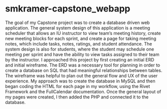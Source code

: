 # smkramer-capstone_webapp
 The goal of my Capstone project was to create a database driven web application. The general system design of this application is a meeting scheduler that allows an IU instructor to view team’s meeting history, create new meeting blocks for each sprint, and create a page for taking meeting notes, which include tasks, notes, ratings, and student attendance. The system design is also for students, where the student may schedule one meeting per sprint and have the ability to view tasks assigned to their team by the instructor. I approached this project by first creating an initial ERD and initial wireframe. The ERD was a necessary tool for planning in order to create a database on SQL that had meaningful relationships between tables. The wireframe was helpful to plan out the general flow and UX of the user experience. My approach was to create the database in MySQL and then began coding the HTML for each page in my workflow, using the Rivet Framework and the FullCalendar documentation. Once the general layout of my pages were created, I then added the PHP and connected it to the database.
